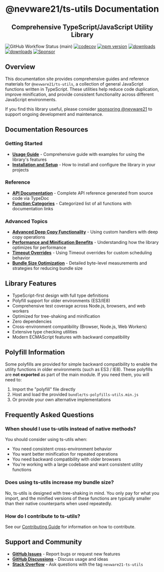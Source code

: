 
<h1 align="center">@nevware21/ts-utils Documentation</h1>
<h2 align="center">Comprehensive TypeScript/JavaScript Utility Library</h2>

![GitHub Workflow Status (main)](https://img.shields.io/github/actions/workflow/status/nevware21/ts-utils/ci.yml?branch=main)
[![codecov](https://codecov.io/gh/nevware21/ts-utils/branch/main/graph/badge.svg?token=8YCAMUA7VB)](https://codecov.io/gh/nevware21/ts-utils)
[![npm version](https://badge.fury.io/js/%40nevware21%2Fts-utils.svg)](https://badge.fury.io/js/%40nevware21%2Fts-utils)
[![downloads](https://img.shields.io/npm/dt/%40nevware21/ts-utils.svg)](https://www.npmjs.com/package/%40nevware21/ts-utils)
[![downloads](https://img.shields.io/npm/dm/%40nevware21/ts-utils.svg)](https://www.npmjs.com/package/%40nevware21/ts-utils)
[![Sponsor](https://img.shields.io/badge/Sponsor-444444?logo=githubsponsors
)](https://github.com/sponsors/nevware21)

## Overview

This documentation site provides comprehensive guides and reference materials for `@nevware21/ts-utils`, a collection of general JavaScript functions written in TypeScript. These utilities help reduce code duplication, improve minification, and provide consistent functionality across different JavaScript environments.

If you find this library useful, please consider [sponsoring @nevware21](https://github.com/sponsors/nevware21) to support ongoing development and maintenance.

## Documentation Resources

### Getting Started
- **[Usage Guide](./usage-guide.md)** - Comprehensive guide with examples for using the library's features
- **[Installation and Setup](./usage-guide.md#installation)** - How to install and configure the library in your projects

### Reference
- **[API Documentation](./typedoc/index.html)** - Complete API reference generated from source code via TypeDoc
- **[Function Categories](https://github.com/nevware21/ts-utils/blob/main/README.md#documentation--api-reference)** - Categorized list of all functions with documentation links

### Advanced Topics
- **[Advanced Deep Copy Functionality](./advanced-deep-copy.md)** - Using custom handlers with deep copy operations
- **[Performance and Minification Benefits](./usage-guide.md#performance-and-minification-benefits)** - Understanding how the library optimizes for performance
- **[Timeout Overrides](./timeout-overrides.md)** - Using Timeout overrides for custom scheduling behavior
- **[Bundle Size Optimization](./size-optimization.md)** - Detailed byte-level measurements and strategies for reducing bundle size

## Library Features

- TypeScript-first design with full type definitions
- Polyfill support for older environments (ES3/IE8)
- Comprehensive test coverage across Node.js, browsers, and web workers
- Optimized for tree-shaking and minification
- Zero dependencies
- Cross-environment compatibility (Browser, Node.js, Web Workers)
- Extensive type checking utilities
- Modern ECMAScript features with backward compatibility

## Polyfill Information

Some polyfills are provided for simple backward compatibility to enable the utility functions in older environments (such as ES3 / IE8). These polyfills are **not exported** as part of the main module. If you need them, you will need to:

1. Import the "polyfill" file directly
2. Host and load the provided `bundle/ts-polyfills-utils.min.js` 
3. Or provide your own alternative implementations

## Frequently Asked Questions

### When should I use ts-utils instead of native methods?

You should consider using ts-utils when:
- You need consistent cross-environment behavior
- You want better minification for repeated operations
- You need backward compatibility with older browsers
- You're working with a large codebase and want consistent utility functions

### Does using ts-utils increase my bundle size?

No, ts-utils is designed with tree-shaking in mind. You only pay for what you import, and the minified versions of these functions are typically smaller than their native counterparts when used repeatedly.

### How do I contribute to ts-utils?

See our [Contributing Guide](https://github.com/nevware21/ts-utils/blob/main/CONTRIBUTING.md) for information on how to contribute.

## Support and Community

- **[GitHub Issues](https://github.com/nevware21/ts-utils/issues)** - Report bugs or request new features
- **[GitHub Discussions](https://github.com/nevware21/ts-utils/discussions)** - Discuss usage and ideas
- **[Stack Overflow](https://stackoverflow.com/questions/tagged/nevware21-ts-utils)** - Ask questions with the tag `nevware21-ts-utils`
